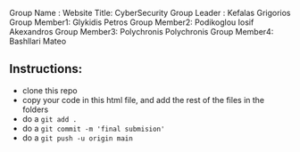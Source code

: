 Group Name   :
Website Title: CyberSecurity
Group Leader : Kefalas Grigorios
Group Member1: Glykidis Petros
Group Member2: Podikoglou Iosif Akexandros
Group Member3: Polychronis Polychronis
Group Member4: Bashllari Mateo 

## Instructions:
- clone this repo
- copy your code in this html file, and add the rest of the files in the folders
- do a `git add .`
- do a `git commit -m 'final submision'`
- do a `git push -u origin main`
